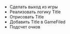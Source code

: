 - Сделать выход из игры
- Реализовать логику Title
- Отрисовать Title
- Добавить Title в GameFiled
- Подсчет очков